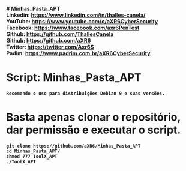 <b># Minhas_Pasta_APT<b><br>
Linkedin: https://www.linkedin.com/in/thalles-canela/ <br>
YouTube:  https://www.youtube.com/c/aXR6CyberSecurity <br>
Facebook: https://www.facebook.com/axr6PenTest <br>
Github:   https://github.com/ThallesCanela <br>
Github:   https://github.com/aXR6 <br>
Twitter:  https://twitter.com/Axr6S <br>
Padim:    https://www.padrim.com.br/aXR6CyberSecurity <br>

# Script: Minhas_Pasta_APT
```
Recomendo o uso para distribuições Debian 9 e suas versões.
```

# Basta apenas clonar o repositório, dar permissão e executar o script.
```
git clone https://github.com/aXR6/Minhas_Pasta_APT
cd Minhas_Pasta_APT/
chmod 777 ToolX_APT
./ToolX_APT
```
